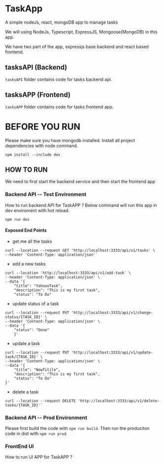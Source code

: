 # TaskApp
A simple nodeJs, react, mongoDB app to manage tasks

We will using NodeJs, Typescript, ExpressJS, Mongoose(MongoDB) in this app.

We have two part of the app, expressjs base backend and react based frontend.
## tasksAPI (Backend)
`tasksAPI` folder contains code for tasks backend api.

## tasksAPP (Frontend)
`tasksAPP` folder contains code for tasks frontend app.

# BEFORE YOU RUN
Please make sure you have mongodb installed.
Install all project dependencies with node command.
```
npm install --include dev
```


## HOW TO RUN
We need to first start the backend service and then start the frontend app

### Backend API -- Test Environment
How to run backend API for TaskAPP ?
Below command will run this app in dev enviroment with hot reload.
```
npm run dev
```

#### Exposed End Points
- get me all the tasks
```
curl --location --request GET 'http://localhost:3333/api/v1/tasks' \
--header 'Content-Type: application/json'`
```

- add a new tasks
```
curl --location 'http://localhost:3333/api/v1/add-task' \
--header 'Content-Type: application/json' \
--data '{
    "title": "YahoooTask",
    "description": "This is my first task",
    "status": "To Do"
```

- update status of a task
```
curl --location --request PUT 'http://localhost:3333/api/v1/change-status/{TASK_ID}' \
--header 'Content-Type: application/json' \
--data '{
    "status": "Done"
    }'
```


- update a task
```
curl --location --request PUT 'http://localhost:3333/api/v1/update-task/{TASK_ID}' \
--header 'Content-Type: application/json' \
--data '{
    "title": "NewTitile",
    "description": "This is my first task",
    "status": "To Do"
}'
```
- delete a task
```
curl --location --request DELETE 'http://localhost:3333/api/v1/delete-tasks/{TASK_ID}'`
```

### Backend API -- Prod Environment
Please first build the code with ```npm run build```.
Then run the produciton code in dist with ```npm run prod```.

### FrontEnd UI 
How to run UI APP for TaskAPP ?
